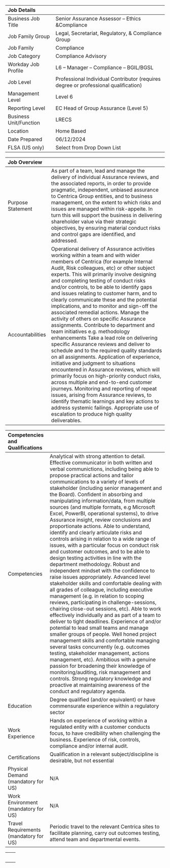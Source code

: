 

| Job Details |  |
| :---- | :---- |
| Business Job Title | Senior Assurance Assessor – Ethics \&Compliance |
| Job Family Group | Legal, Secretariat, Regulatory, & Compliance Group |
| Job Family | Compliance  |
| Job Category | Compliance Advisory  |
| Workday Job Profile | L6 – Manager – Compliance – BGIL/BGSL  |
| Job Level | Professional Individual Contributor (requires degree or professional qualification) |
| Management Level | Level 6 |
| Reporting Level | EC Head of Group Assurance (Level 5\) |
| Business Unit/Function | LRECS |
| Location | Home Based |
| Date Prepared | 06/12/2024 |
| FLSA (US only) | Select from Drop Down List |

| Job Overview |  |
| :---- | :---- |
| Purpose Statement | As part of a team, lead and manage the delivery of individual Assurance reviews, and the associated reports, in order to provide pragmatic, independent, unbiased assurance to Centrica Group entities, and to business management, on the extent to which risks and issues are managed within risk-appeite. In turn this will support the business in delivering shareholder value via their strategic objectives, by ensuring material conduct risks and control gaps are identified, and addressed.  |
| Accountabilities | Operational delivery of Assurance activities working within a team and with wider members of Centrica (for example Internal Audit, Risk colleagues, etc) or other subject experts. This will primarily involve designing and completing testing of conduct risks and/or controls, to be able to identify gaps and issues relating to customer harm, and to clearly communicate these and the potential implications, and to monitor and sign-off the associated remedial actions. Manage the activity of others on specific Assurance assignments. Contribute to department and team initiatives e.g. methodology enhancements Take a lead role on delivering specific Assurance reviews and deliver to schedule and to the required quality standards on all assignments. Application of experience, initiative and judgment to situations encountered in Assurance reviews, which will primarily focus on high-priority conduct risks, across multiple and end-to-end customer journeys.  Monitoring and reporting of repeat issues, arising from Assurance reviews, to identify thematic learnings and key actions to address systemic failings.  Appropriate use of escalation to produce high quality deliverables. |

| Competencies and Qualifications |  |
| :---- | :---- |
| Competencies | Analytical with strong attention to detail. Effective communicator in both written and verbal communictions, including being able to propose practical actions and tailor communications to a variety of levels of stakeholder (including senior management and the Board).  Confident in absorbing and manipulating information/data, from multiple sources (and multiple formats, e.g Microsoft Excel, PowerBI, operational systems), to drive Assurance insight, review conclusions and proportionate actions.  Able to understand, identify and clearly articulate risks and controls arising in relation to a wide range of issues, with a particular focus on conduct risk and customer outcomes, and to be able to design testing activities in line with the department methodology. Robust and independent mindset with the confidence to raise issues appropriately.  Advanced level stakeholder skills and comfortable dealing with all grades of colleague, including executive management (e.g. in relation to scoping reviews, participating in challenge-sessions, chairing close-out sessions, etc). Able to work effectively individually and as part of a team to deliver to tight deadlines. Experience of and/or potential to lead small teams and manage smaller groups of people. Well honed project management skills and comfortable managing several tasks concurrently (e.g. outcomes testing, stakeholder management, actions management, etc).  Ambitious with a genuine passion for broadening their knowledge of monitoring/auditing, risk management and controls.  Strong regulatory knowledge and proactive at maintaining awareness of the conduct and regulatory agenda.   |
| Education | Degree qualified (and/or equivalent) or have commensurate experience within a regulatory sector  |
| Work Experience | Hands on experience of working within a regulated entity with a customer conducts focus, to have credibility when challenging the business. Experience of risk, controls, compliance and/or internal audit. |
| Certifications | Qualification in a relevant subject/discipline is desirable, but not essential  |
| Physical Demand  (mandatory for US) | N/A |
| Work Environment (mandatory for US) | N/A |
| Travel Requirements (mandatory for US) | Periodic travel to the relevant Centrica sites to facilitate planning, carry out outcomes testing, attend team and departmental events.  |

|  |  |
| :---- | :---- |
|  |  |
|  |  |
|  |  |
|  |  |
|  |  |

